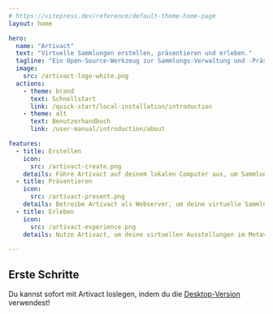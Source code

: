 ```yaml
---
# https://vitepress.dev/reference/default-theme-home-page
layout: home

hero:
  name: "Artivact"
  text: "Virtuelle Sammlungen erstellen, präsentieren und erleben."
  tagline: "Ein Open-Source-Werkzeug zur Sammlungs-Verwaltung und -Präsentation."
  image:
    src: /artivact-logo-white.png
  actions:
    - theme: brand
      text: Schnellstart
      link: /quick-start/local-installation/introduction
    - theme: alt
      text: Benutzerhandbuch
      link: /user-manual/introduction/about

features:
  - title: Erstellen
    icon:
      src: /artivact-create.png
    details: Führe Artivact auf deinem lokalen Computer aus, um Sammlungsobjekte zu virtualisieren und zu verwalten.
  - title: Präsentieren
    icon:
      src: /artivact-present.png
    details: Betreibe Artivact als Webserver, um deine virtuelle Sammlung online zu verwalten und zu präsentieren.
  - title: Erleben
    icon:
      src: /artivact-experience.png
    details: Nutze Artivact, um deine virtuellen Ausstellungen im Metaverse mit Artivact XR zu erleben.

---
```


## Erste Schritte

Du kannst sofort mit Artivact loslegen, indem du die [Desktop-Version](quick-start/local-installation/installation.html)
verwendest!
